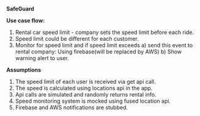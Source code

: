****SafeGuard****

**Use case flow:**
1. Rental car speed limit - company sets the speed limit before each ride. 
2. Speed limit could be different for each customer.
3. Monitor for speed limit and if speed limit exceeds 
   a) send this event to rental company: Using firebase(will be replaced by AWS)
   b) Show warning alert to user.

**Assumptions**
1. The speed limit of each user is received via get api call.
2. The speed is calculated using locations api in the app.
3. Api calls are simulated and randomly returns rental info.
4. Speed monitoring system is mocked using fused location api.
5. Firebase and AWS notifications are stubbed.